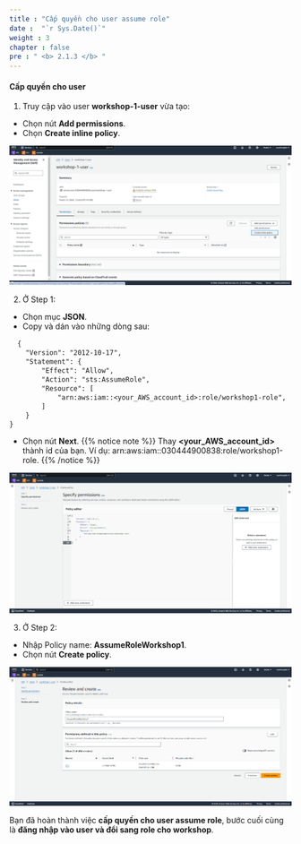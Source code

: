 ```yaml
---
title : "Cấp quyền cho user assume role"
date :  "`r Sys.Date()`" 
weight : 3
chapter : false
pre : " <b> 2.1.3 </b> "
---
```


#### Cấp quyền cho user

1. Truy cập vào user **workshop-1-user** vừa tạo:
  + Chọn nút **Add permissions**.
  + Chọn **Create inline policy**.

![assume](/images/2.prerequisite/012-assume.png)

2. Ở Step 1:
  + Chọn mục **JSON**.
  + Copy và dán vào những dòng sau:
```
  {
    "Version": "2012-10-17",
    "Statement": {
        "Effect": "Allow",
        "Action": "sts:AssumeRole",
        "Resource": [
            "arn:aws:iam::<your_AWS_account_id>:role/workshop1-role",
        ]
    }
}
```
  + Chọn nút **Next**.
{{% notice note %}}
Thay **<your_AWS_account_id>** thành id của bạn. Ví dụ: arn:aws:iam::030444900838:role/workshop1-role.
{{% /notice %}}

![assume](/images/2.prerequisite/013-assume.png)

3. Ở Step 2:
  + Nhập Policy name: **AssumeRoleWorkshop1**.
  + Chọn nút **Create policy**.

![assume](/images/2.prerequisite/014-assume.png)

Bạn đã hoàn thành việc **cấp quyền cho user assume role**, bước cuối cùng là **đăng nhập vào user và đổi sang role cho workshop**. 
